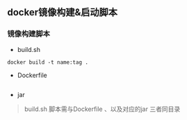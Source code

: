 ## docker镜像构建&启动脚本

### 镜像构建脚本
- build.sh

```shell
docker build -t name:tag .
```

- Dockerfile

```shell

```

- jar
 
> build.sh 脚本需与Dockerfile 、以及对应的jar 三者同目录


